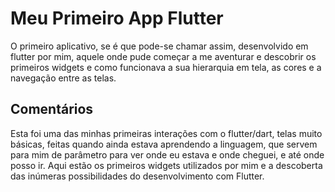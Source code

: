 # Meu Primeiro App Flutter

O primeiro aplicativo, se é que pode-se chamar assim, desenvolvido em flutter por mim, aquele onde pude começar a me aventurar e descobrir os primeiros widgets e como funcionava a sua hierarquia em tela, as cores e a navegação entre as telas.

## Comentários

Esta foi uma das minhas primeiras interações com o flutter/dart, telas muito básicas, feitas quando ainda estava aprendendo a linguagem, que servem para mim de parâmetro para ver onde eu estava e onde cheguei, e até onde posso ir. Aqui estão os primeiros widgets utilizados por mim e a descoberta das inúmeras possibilidades do desenvolvimento com Flutter.
